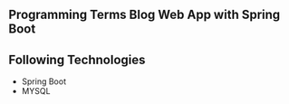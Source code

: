 ## Programming Terms Blog Web App with Spring Boot

## Following Technologies
- Spring Boot
- MYSQL
